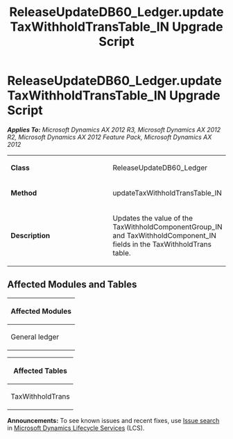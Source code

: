 ﻿---
title: ReleaseUpdateDB60_Ledger.updateTaxWithholdTransTable_IN Upgrade Script
TOCTitle: ReleaseUpdateDB60_Ledger.updateTaxWithholdTransTable_IN Upgrade Script
ms:assetid: b41d9288-4e0c-9c41-3a45-afbb228bb64c
ms:mtpsurl: https://msdn.microsoft.com/en-us/library/JJ736953(v=AX.60)
ms:contentKeyID: 49710637
ms.date: 05/18/2015
mtps_version: v=AX.60
---

# ReleaseUpdateDB60\_Ledger.updateTaxWithholdTransTable\_IN Upgrade Script 


_**Applies To:** Microsoft Dynamics AX 2012 R3, Microsoft Dynamics AX 2012 R2, Microsoft Dynamics AX 2012 Feature Pack, Microsoft Dynamics AX 2012_

<table>
<colgroup>
<col style="width: 50%" />
<col style="width: 50%" />
</colgroup>
<tbody>
<tr class="odd">
<td><p><strong>Class</strong></p></td>
<td><p>ReleaseUpdateDB60_Ledger</p></td>
</tr>
<tr class="even">
<td><p><strong>Method</strong></p></td>
<td><p>updateTaxWithholdTransTable_IN</p></td>
</tr>
<tr class="odd">
<td><p><strong>Description</strong></p></td>
<td><p>Updates the value of the TaxWithholdComponentGroup_IN and TaxWithholdComponent_IN fields in the TaxWithholdTrans table.</p></td>
</tr>
</tbody>
</table>


## Affected Modules and Tables

<table>
<colgroup>
<col style="width: 100%" />
</colgroup>
<thead>
<tr class="header">
<th><p>Affected Modules</p></th>
</tr>
</thead>
<tbody>
<tr class="odd">
<td><p>General ledger</p></td>
</tr>
</tbody>
</table>


<table>
<colgroup>
<col style="width: 100%" />
</colgroup>
<thead>
<tr class="header">
<th><p>Affected Tables</p></th>
</tr>
</thead>
<tbody>
<tr class="odd">
<td><p>TaxWithholdTrans</p></td>
</tr>
</tbody>
</table>

  
**Announcements:** To see known issues and recent fixes, use [Issue search](http://go.microsoft.com/fwlink/?linkid=389258) in [Microsoft Dynamics Lifecycle Services](http://go.microsoft.com/fwlink/?linkid=306505) (LCS).

